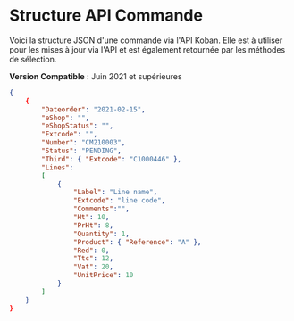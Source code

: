 # Structure API Commande

Voici la structure JSON d'une commande via l'API Koban.
Elle est à utiliser pour les mises à jour via l'API et est également retournée par les méthodes de sélection.

**Version Compatible** : Juin 2021 et supérieures

```json
{
    {
    	"Dateorder": "2021-02-15",
    	"eShop": "",
    	"eShopStatus": "",
    	"Extcode": "",
    	"Number": "CM210003",
    	"Status": "PENDING",
    	"Third": { "Extcode": "C1000446" },
    	"Lines":
    	[
    		{
    			"Label": "Line name",
    			"Extcode": "line code",
    			"Comments":"",
    			"Ht": 10,
    			"PrHt": 8,
    			"Quantity": 1,
    			"Product": { "Reference": "A" },
    			"Red": 0,
    			"Ttc": 12,
    			"Vat": 20,
    			"UnitPrice": 10
    		}
    	]
    }
}
```

